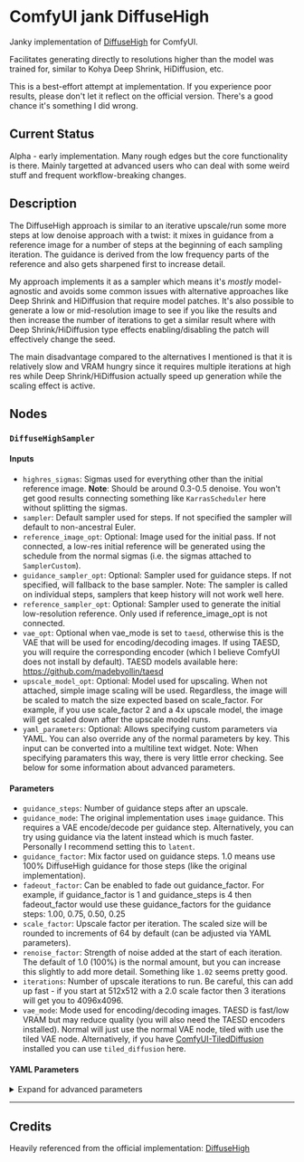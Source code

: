 # ComfyUI jank DiffuseHigh
Janky implementation of [DiffuseHigh](https://github.com/yhyun225/DiffuseHigh/) for ComfyUI.

Facilitates generating directly to resolutions higher than the model was trained for, similar to Kohya Deep Shrink, HiDiffusion, etc.

This is a best-effort attempt at implementation. If you experience poor results, please don't let it reflect on the official version. There's a good chance it's something I did wrong.

## Current Status

Alpha - early implementation. Many rough edges but the core functionality is there. Mainly targetted at advanced users who can deal with some weird stuff and frequent workflow-breaking changes.

## Description

The DiffuseHigh approach is similar to an iterative upscale/run some more steps at low denoise approach with a twist: it mixes in guidance from a reference image for a number of steps at the beginning of each sampling iteration. The guidance is derived from the low frequency parts of the reference and also gets sharpened first to increase detail.

My approach implements it as a sampler which means it's _mostly_ model-agnostic and avoids some common issues with alternative approaches like Deep Shrink and HiDiffusion that require model patches. It's also possible to generate a low or mid-resolution image to see if you like the results and then increase the number of iterations to get a similar result where with Deep Shrink/HiDiffusion type effects enabling/disabling the patch will effectively change the seed.

The main disadvantage compared to the alternatives I mentioned is that it is relatively slow and VRAM hungry since it requires multiple iterations at high res while Deep Shrink/HiDiffusion actually speed up generation while the scaling effect is active.

## Nodes

### `DiffuseHighSampler`

#### Inputs

* `highres_sigmas`: Sigmas used for everything other than the initial reference image. **Note**: Should be around 0.3-0.5 denoise. You won't get good results connecting something like `KarrasScheduler` here without splitting the sigmas.
* `sampler`: Default sampler used for steps. If not specified the sampler will default to non-ancestral Euler.
* `reference_image_opt`: Optional: Image used for the initial pass. If not connected, a low-res initial reference will be generated using the schedule from the normal sigmas (i.e. the sigmas attached to `SamplerCustom`).
* `guidance_sampler_opt`: Optional: Sampler used for guidance steps. If not specified, will fallback to the base sampler. Note: The sampler is called on individual steps, samplers that keep history will not work well here.
* `reference_sampler_opt`: Optional: Sampler used to generate the initial low-resolution reference. Only used if reference_image_opt is not connected.
* `vae_opt`: Optional when vae_mode is set to `taesd`, otherwise this is the VAE that will be used for encoding/decoding images. If using TAESD, you will require the corresponding encoder (which I believe ComfyUI does not install by default). TAESD models available here: https://github.com/madebyollin/taesd
* `upscale_model_opt`: Optional: Model used for upscaling. When not attached, simple image scaling will be used. Regardless, the image will be scaled to match the size expected based on scale_factor. For example, if you use scale_factor 2 and a 4x upscale model, the image will get scaled down after the upscale model runs.
* `yaml_parameters`: Optional: Allows specifying custom parameters via YAML. You can also override any of the normal parameters by key. This input can be converted into a multiline text widget. Note: When specifying paramaters this way, there is very little error checking. See below for some information about advanced parameters.

#### Parameters

* `guidance_steps`: Number of guidance steps after an upscale.
* `guidance_mode`: The original implementation uses `image` guidance. This requires a VAE encode/decode per guidance step. Alternatively, you can try using guidance via the latent instead which is much faster. Personally I recommend setting this to `latent`.
* `guidance_factor`: Mix factor used on guidance steps. 1.0 means use 100% DiffuseHigh guidance for those steps (like the original implementation).
* `fadeout_factor`: Can be enabled to fade out guidance_factor. For example, if guidance_factor is 1 and guidance_steps is 4 then fadeout_factor would use these guidance_factors for the guidance steps: 1.00, 0.75, 0.50, 0.25
* `scale_factor`: Upscale factor per iteration. The scaled size will be rounded to increments of 64 by default (can be adjusted via YAML parameters).
* `renoise_factor`: Strength of noise added at the start of each iteration. The default of 1.0 (100%) is the normal amount, but you can increase this slightly to add more detail. Something like `1.02` seems pretty good.
* `iterations`: Number of upscale iterations to run. Be careful, this can add up fast - if you start at 512x512 with a 2.0 scale factor then 3 iterations will get you to 4096x4096.
* `vae_mode`: Mode used for encoding/decoding images. TAESD is fast/low VRAM but may reduce quality (you will also need the TAESD encoders installed). Normal will just use the normal VAE node, tiled with use the tiled VAE node. Alternatively, if you have [ComfyUI-TiledDiffusion](https://github.com/shiimizu/ComfyUI-TiledDiffusion) installed you can use `tiled_diffusion` here.

#### YAML Parameters

<details>

<summary>Expand for advanced parameters</summary>

Note: JSON is also valid YAML so you can use that instead if you prefer.

You can also override normal parameters from the node. For example:
```yaml
iterations: 3
scale_factor: 1.5
```

Default advanced parameter values:

```yaml
# Mode used for blending the normal model prediction with the guidance during guidance steps.
# Only has an effect when guidance_factor is less than 1.0
# One of: image, latent, wavelets
# "image" can only be used when guidance_mode is also "image" - will fall back to "wavelets" in that case.
blend_by_mode: "image"

# Multiplier on the denoised wavelets. This would be the high frequency component by default.
denoised_wavelet_multiplier: 1.0

# See: https://pytorch-wavelets.readthedocs.io/en/latest/index.html
# dtcwt_mode enables using DTCWT rather than the default DWT.
dtcwt_biort: "near_sym_a"
dtcwt_mode: false
dtcwt_qshift: "qshift_a"
dwt_level: 1
dwt_mode: "symmetric"
dwt_wave: "db4"

# Flips the highpass/lowpass filters. Normally the reference lowpass and denoised highpass parts
# get used. If you flip them, you'll be using denoised for structural guidance and the reference
# for the high-frequency part.
dwt_flip_filters: false

# Number of times to restart guidance steps. (Does a restart back like restart sampling.)
guidance_restart: 0
# Factor for noise added during guidance restarts.
guidance_restart_s_noise: 1.0

# Multiplier on the reference wavelets. This would be the low frequency component by default.
reference_wavelet_multiplier: 1.0

# Mode used for simple image rescales. Probably the main alternative here is setting it to lanczos.
# See: https://pillow.readthedocs.io/en/stable/handbook/concepts.html#filters-comparison-table
resample_mode: "bicubic"

# Increment image sizes are rounded to. Must be at least 8 and a multiple of 8.
rescale_increment: 64

# Mode used for sharpening. Can be one of: gaussian, contrast_adaptive
# If using contrast_adaptive, I'd recommend setting sharpen_strength a bit lower.
sharpen_mode: "gaussian"

# Allows disabling sharpening. Effectively the same as sharpening_strength: 0
sharpen_reference: true

sharpen_gaussian_kernel_size: 3
sharpen_gaussian_sigma: [0.1, 2.0]
sharpen_strength: 1.0

# Disables the callback function (basically disables previews).
skip_callback: false

# Allows specifying an offset into highres_sigmas.
sigma_offset: 0

# Allows passing extra arguments to the VAE encoder/decoder. Must be null or an object.
# Mainly useful with tiled_diffusion where you could do something like:
#   vae_decode_kwargs: { fast: false }
vae_decode_kwargs: null
vae_encode_kwargs: null

# Either null or an object.
# Allows overriding parameters per iteration. See description below.
iteration_override: null
```

**Iteration Overrides**

Example:

```yaml
iteration_override:
    0:
        scale_factor: 2.0
    1:
        scale_factor: 1.5
        skip_callback: true
```

You can override most parameters this way. Exceptions: Node inputs, `iteration_override` itself and `iterations`.

The `iteration_overrides` should either be `null` (disabled) or a YAML object with the iteration number (note: zero-based) as the key which contains an object with parameters in the same format as the main YAML parameters. Can be used to vary `scale_factor` across iterations, switched to tiled VAE only when the image is large enough for it to be worthwhile, disable previews (via `skip_callback: false`) if you're running out of memory at high res, etc.



</details>

***

## Credits

Heavily referenced from the official implementation: [DiffuseHigh](https://github.com/yhyun225/DiffuseHigh/)
